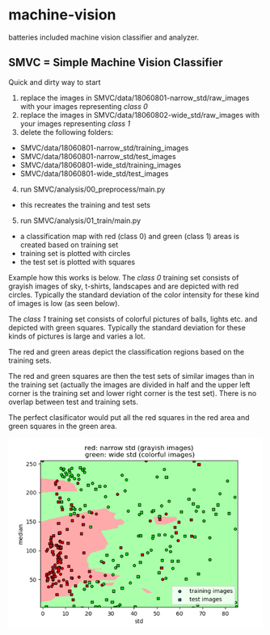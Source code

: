 # machine-vision

batteries included machine vision classifier and analyzer.

## SMVC = Simple Machine Vision Classifier

Quick and dirty way to start

1. replace the images in SMVC/data/18060801-narrow_std/raw_images with your images representing _class 0_
2. replace the images in SMVC/data/18060802-wide_std/raw_images with your images representing _class 1_
3. delete the following folders: 
  - SMVC/data/18060801-narrow_std/training_images
  - SMVC/data/18060801-narrow_std/test_images
  - SMVC/data/18060801-wide_std/training_images
  - SMVC/data/18060801-wide_std/test_images
4. run SMVC/analysis/00_preprocess/main.py
  - this recreates the training and test sets
5. run SMVC/analysis/01_train/main.py
  - a classification map with red (class 0) and green (class 1) areas is created based on training set
  - training set is plotted with circles
  - the test set is plotted with squares
  
Example how this works is below. The _class 0_ training set consists of grayish images of sky, t-shirts, landscapes and  are depicted with red circles. Typically the standard deviation of the color intensity for these kind of images is low (as seen below). 

The _class 1_ training set consists of colorful pictures of balls, lights etc. and depicted with green squares. Typically the standard deviation for these kinds of pictures is large and varies a lot. 

The red and green areas depict the classification regions based on the training sets.

The red and green squares are then the test sets of similar images than in the training set (actually the images are divided in half and the upper left corner is the training set and lower right corner is the test set). There is no overlap between test and training sets.

The perfect clasificator would put all the red squares in the red area and green squares in the green area.

![](SMVC/results.png?raw=true)

